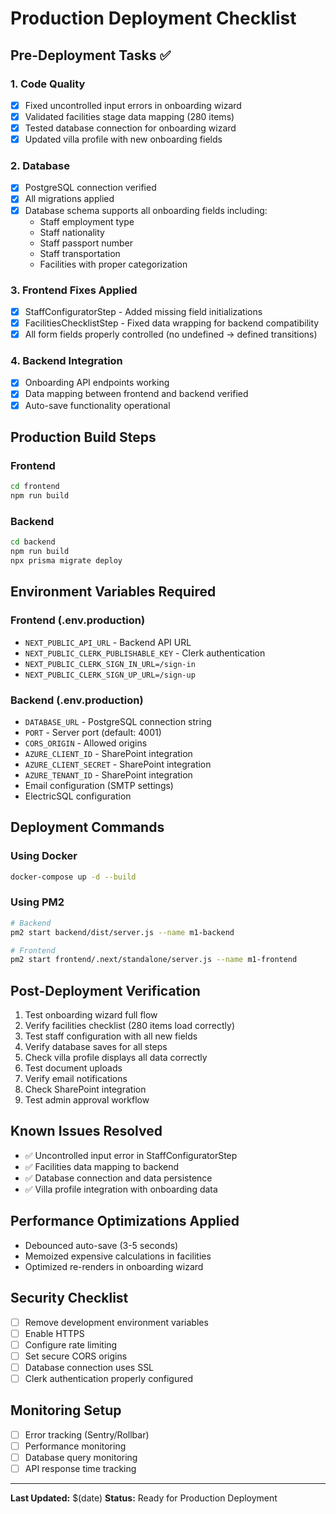 # Production Deployment Checklist

## Pre-Deployment Tasks ✅

### 1. Code Quality
- [x] Fixed uncontrolled input errors in onboarding wizard
- [x] Validated facilities stage data mapping (280 items)
- [x] Tested database connection for onboarding wizard
- [x] Updated villa profile with new onboarding fields

### 2. Database
- [x] PostgreSQL connection verified
- [x] All migrations applied
- [x] Database schema supports all onboarding fields including:
  - Staff employment type
  - Staff nationality  
  - Staff passport number
  - Staff transportation
  - Facilities with proper categorization

### 3. Frontend Fixes Applied
- [x] StaffConfiguratorStep - Added missing field initializations
- [x] FacilitiesChecklistStep - Fixed data wrapping for backend compatibility
- [x] All form fields properly controlled (no undefined → defined transitions)

### 4. Backend Integration
- [x] Onboarding API endpoints working
- [x] Data mapping between frontend and backend verified
- [x] Auto-save functionality operational

## Production Build Steps

### Frontend
```bash
cd frontend
npm run build
```

### Backend  
```bash
cd backend
npm run build
npx prisma migrate deploy
```

## Environment Variables Required

### Frontend (.env.production)
- `NEXT_PUBLIC_API_URL` - Backend API URL
- `NEXT_PUBLIC_CLERK_PUBLISHABLE_KEY` - Clerk authentication
- `NEXT_PUBLIC_CLERK_SIGN_IN_URL=/sign-in`
- `NEXT_PUBLIC_CLERK_SIGN_UP_URL=/sign-up`

### Backend (.env.production)
- `DATABASE_URL` - PostgreSQL connection string
- `PORT` - Server port (default: 4001)
- `CORS_ORIGIN` - Allowed origins
- `AZURE_CLIENT_ID` - SharePoint integration
- `AZURE_CLIENT_SECRET` - SharePoint integration
- `AZURE_TENANT_ID` - SharePoint integration
- Email configuration (SMTP settings)
- ElectricSQL configuration

## Deployment Commands

### Using Docker
```bash
docker-compose up -d --build
```

### Using PM2
```bash
# Backend
pm2 start backend/dist/server.js --name m1-backend

# Frontend  
pm2 start frontend/.next/standalone/server.js --name m1-frontend
```

## Post-Deployment Verification

1. Test onboarding wizard full flow
2. Verify facilities checklist (280 items load correctly)
3. Test staff configuration with all new fields
4. Verify database saves for all steps
5. Check villa profile displays all data correctly
6. Test document uploads
7. Verify email notifications
8. Check SharePoint integration
9. Test admin approval workflow

## Known Issues Resolved
- ✅ Uncontrolled input error in StaffConfiguratorStep
- ✅ Facilities data mapping to backend
- ✅ Database connection and data persistence
- ✅ Villa profile integration with onboarding data

## Performance Optimizations Applied
- Debounced auto-save (3-5 seconds)
- Memoized expensive calculations in facilities
- Optimized re-renders in onboarding wizard

## Security Checklist
- [ ] Remove development environment variables
- [ ] Enable HTTPS
- [ ] Configure rate limiting
- [ ] Set secure CORS origins
- [ ] Database connection uses SSL
- [ ] Clerk authentication properly configured

## Monitoring Setup
- [ ] Error tracking (Sentry/Rollbar)
- [ ] Performance monitoring  
- [ ] Database query monitoring
- [ ] API response time tracking

---

**Last Updated:** $(date)
**Status:** Ready for Production Deployment